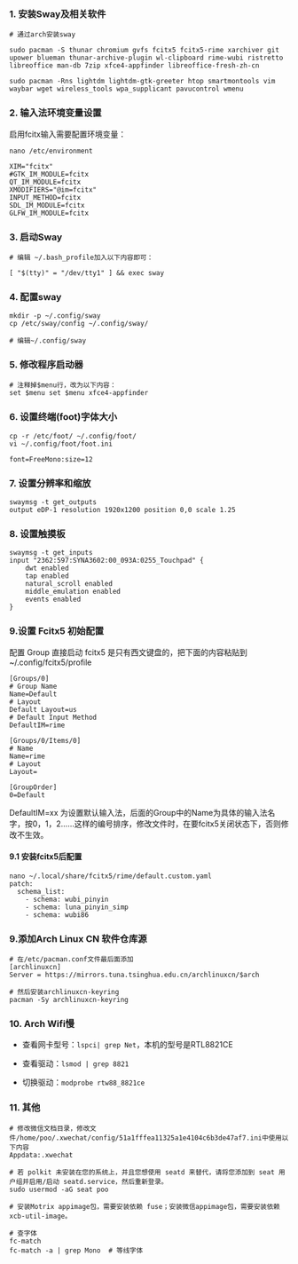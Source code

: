 ### 1. 安装Sway及相关软件
```
# 通过arch安装sway

sudo pacman -S thunar chromium gvfs fcitx5 fcitx5-rime xarchiver git upower blueman thunar-archive-plugin wl-clipboard rime-wubi ristretto libreoffice man-db 7zip xfce4-appfinder libreoffice-fresh-zh-cn

sudo pacman -Rns lightdm lightdm-gtk-greeter htop smartmontools vim waybar wget wireless_tools wpa_supplicant pavucontrol wmenu
```

### 2. 输入法环境变量设置

启用fcitx输入需要配置环境变量：
```
nano /etc/environment

XIM="fcitx"
#GTK_IM_MODULE=fcitx
QT_IM_MODULE=fcitx
XMODIFIERS="@im=fcitx"
INPUT_METHOD=fcitx
SDL_IM_MODULE=fcitx
GLFW_IM_MODULE=fcitx
```

### 3. 启动Sway

```
# 编辑 ~/.bash_profile加入以下内容即可：

[ "$(tty)" = "/dev/tty1" ] && exec sway
```

### 4. 配置sway

```
mkdir -p ~/.config/sway
cp /etc/sway/config ~/.config/sway/

# 编辑~/.config/sway
```

### 5. 修改程序启动器

```
# 注释掉$menu行，改为以下内容：
set $menu set $menu xfce4-appfinder
```

### 6. 设置终端(foot)字体大小

```
cp -r /etc/foot/ ~/.config/foot/
vi ~/.config/foot/foot.ini

font=FreeMono:size=12
```

### 7. 设置分辨率和缩放

```
swaymsg -t get_outputs
output eDP-1 resolution 1920x1200 position 0,0 scale 1.25
```

### 8. 设置触摸板

```
swaymsg -t get_inputs
input "2362:597:SYNA3602:00_093A:0255_Touchpad" {
    dwt enabled
    tap enabled
    natural_scroll enabled
    middle_emulation enabled
    events enabled
}
```

### 9.设置 Fcitx5 初始配置

配置 Group 直接启动 fcitx5 是只有西文键盘的，把下面的内容粘贴到 ~/.config/fcitx5/profile
```
[Groups/0]
# Group Name
Name=Default
# Layout
Default Layout=us
# Default Input Method
DefaultIM=rime

[Groups/0/Items/0]
# Name
Name=rime
# Layout
Layout=

[GroupOrder]
0=Default
```
DefaultIM=xx 为设置默认输入法，后面的Group中的Name为具体的输入法名字，按0，1，2……这样的编号排序，修改文件时，在要fcitx5关闭状态下，否则修改不生效。

#### 9.1 安装fcitx5后配置

```
nano ~/.local/share/fcitx5/rime/default.custom.yaml
patch:
  schema_list:
    - schema: wubi_pinyin
    - schema: luna_pinyin_simp
    - schema: wubi86
```

### 9.添加Arch Linux CN 软件仓库源

```
# 在/etc/pacman.conf文件最后面添加
[archlinuxcn]
Server = https://mirrors.tuna.tsinghua.edu.cn/archlinuxcn/$arch

# 然后安装archlinuxcn-keyring
pacman -Sy archlinuxcn-keyring
```

### 10. Arch Wifi慢

- 查看网卡型号：`lspci| grep Net`，本机的型号是RTL8821CE

- 查看驱动：`lsmod | grep 8821`

- 切换驱动：`modprobe rtw88_8821ce`

### 11.  其他

```
# 修改微信文档目录，修改文件/home/poo/.xwechat/config/51a1fffea11325a1e4104c6b3de47af7.ini中使用以下内容
Appdata:.xwechat

# 若 polkit 未安装在您的系统上，并且您想使用 seatd 来替代，请将您添加到 seat 用户组并启用/启动 seatd.service，然后重新登录。
sudo usermod -aG seat poo

# 安装Motrix appimage包，需要安装依赖 fuse；安装微信appimage包，需要安装依赖xcb-util-image。

# 查字体
fc-match
fc-match -a | grep Mono  # 等线字体
```